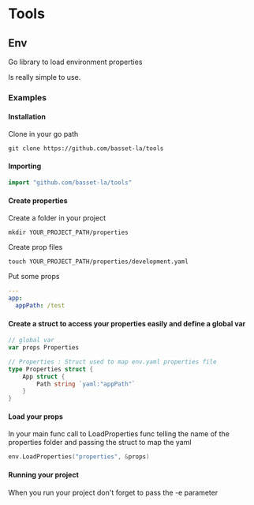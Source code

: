 # Tools

## Env
Go library to load environment properties

Is really simple to use.


### Examples

#### Installation

Clone in your go path

```
git clone https://github.com/basset-la/tools
```

#### Importing

```go
import "github.com/basset-la/tools"
```

#### Create properties

Create a folder in your project

```
mkdir YOUR_PROJECT_PATH/properties
```

Create prop files

```
touch YOUR_PROJECT_PATH/properties/development.yaml
```

Put some props

```yaml
---
app:
  appPath: /test
```

#### Create a struct to access your properties easily and define a global var

```go
// global var
var props Properties

// Properties : Struct used to map env.yaml properties file
type Properties struct {
	App struct {
		Path string `yaml:"appPath"`
	}
}
```

#### Load your props

In your main func call to LoadProperties func telling the name of the properties folder and passing the struct to map the yaml

```go
env.LoadProperties("properties", &props)
```

#### Running your project

When you run your project don't forget to pass the -e parameter